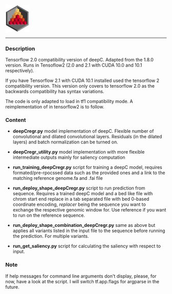 <img src="../docs/logo_1_transparent.png" width="75">

-------------------------------------------------------------------------------

### Description

Tensorflow 2.0 compatibility version of deepC. Adapted from the 1.8.0 version. Runs in Tensoflow2 (2.0 and 2.1 with CUDA 10.0 and 10.1 respectively).

If you have Tensorflow 2.1 with CUDA 10.1 installed used the tensorflow 2 compatibility version. This version only covers to tensorflow 2.0 as the backwards compatibility has syntax variations. 

The code is only adapted to load in tf1 compatibility mode. A reimplementation of in tensorflow2 is to follow.



### Content

*  **deepCregr.py** model implementation of deepC. Flexible number of convolutional
and dilated convolutional layers. Residuals (in the dilated layers) and batch normalization can be turned on.

* **deepCregr_utility.py** model implementation with more flexible intermediate outputs mainly for saliency computation

* **run_training_deepCregr.py** script for training a deepC model, requires formated/pre-rpocssed data such as the provided ones and a link to the matching reference genome.fa and .fai file

* **run_deploy_shape_deepCregr.py** script to run prediction from sequence.
Requires a trained deepC model and a bed like file with chrom start end replace
in a tab separated file with bed 0-based coordinate encoding, *replacer* being the sequence you want to exchange the respective genomic window for. Use reference if you want to run on the reference sequence.

* **run_deploy_shape_combination_deepCregr.py** same as above but applies all variants listed in the input file to the sequence before running the prediction. For multiple variants.

* **run_get_saliency.py** script for calculating the saliency with respect to input.


### Note

If help messages for command line arguments don't display, please, for now, have a look at the script. I will switch tf.app.flags for argparse in the future.
